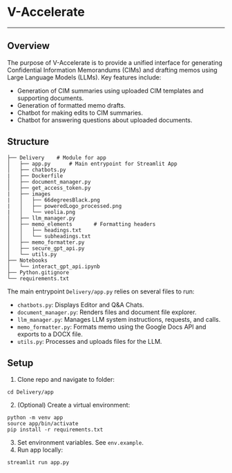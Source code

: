 # V-Accelerate
---

## Overview
The purpose of V-Accelerate is to provide a unified interface for generating Confidential Information Memorandums (CIMs) and drafting memos using Large Language Models (LLMs). Key features include: 
- Generation of CIM summaries using uploaded CIM templates and supporting documents. 
- Generation of formatted memo drafts. 
- Chatbot for making edits to CIM summaries. 
- Chatbot for answering questions about uploaded documents. 

## Structure 

```
├── Delivery    # Module for app 
│   ├── app.py      # Main entrypoint for Streamlit App
│   ├── chatbots.py     
|   ├── Dockerfile
│   ├── document_manager.py
│   ├── get_access_token.py
|   ├── images      
|   │   ├── 66degreesBlack.png
|   │   ├── poweredLogo_processed.png
|   │   └── veolia.png
│   ├── llm_manager.py
│   ├── memo_elements       # Formatting headers
│   │   ├── headings.txt
│   │   └── subheadings.txt
│   ├── memo_formatter.py
│   ├── secure_gpt_api.py
│   └── utils.py        
├── Notebooks
│   └── interact_gpt_api.ipynb
├── Python.gitignore
└── requirements.txt
```
The main entrypoint `Delivery/app.py` relies on several files to run: 
- `chatbots.py`: Displays Editor and Q&A Chats. 
- `document_manager.py`: Renders files and document file explorer. 
- `llm_manager.py`: Manages LLM system instructions, requests, and calls. 
- `memo_formatter.py`: Formats memo using the Google Docs API and exports to a DOCX file. 
- `utils.py`: Processes and uploads files for the LLM.  

## Setup 
1. Clone repo and navigate to folder: 
``` 
cd Delivery/app
``` 

2. (Optional) Create a virtual environment: 
```
python -m venv app
source app/bin/activate
pip install -r requirements.txt
```

3. Set environment variables. See `env.example`. 
4. Run app locally: 
```
streamlit run app.py
```
